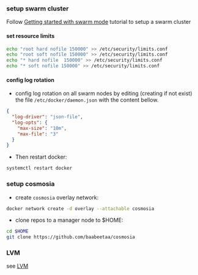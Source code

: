 ### setup swarm cluster
Follow [Getting started with swarm mode](https://docs.docker.com/engine/swarm/swarm-tutorial/) tutorial to setup a swarm cluster

#### set resource limits
```bash
echo "root hard nofile 150000" >> /etc/security/limits.conf
echo "root soft nofile 150000" >> /etc/security/limits.conf
echo "* hard nofile  150000" >> /etc/security/limits.conf
echo "* soft nofile 150000" >> /etc/security/limits.conf
```

#### config log rotation
- config log rotation on all swarm nodes by editing (creating if not exist) the file `/etc/docker/daemon.json` with the content bellow.
```json
{
  "log-driver": "json-file",
  "log-opts": {
    "max-size": "10m",
    "max-file": "3"
  }
}
```

- Then restart docker:
```bash
systemctl restart docker
```

### setup cosmosia

- create `cosmosia` overlay network:

```bash
docker network create -d overlay --attachable cosmosia
```

- clone repos to a manager node to $HOME:
```bash
cd $HOME
git clone https://github.com/baabeetaa/cosmosia
```

### LVM
see [LVM](./lvm.md)